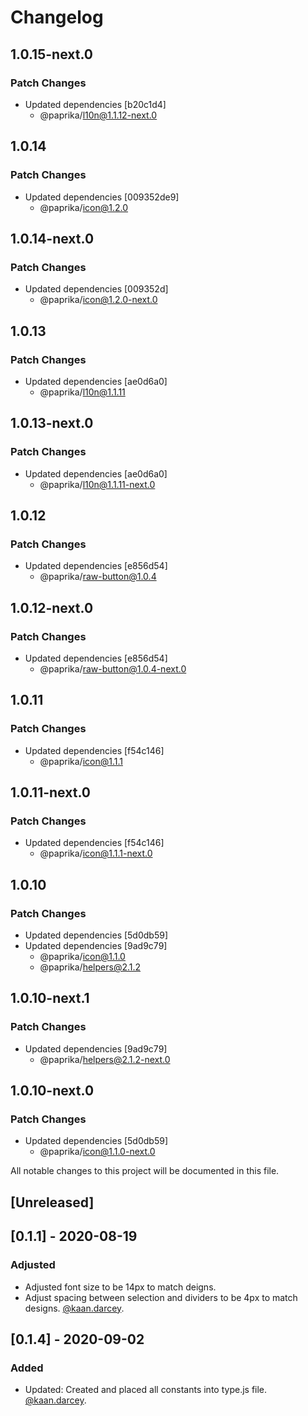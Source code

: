 # Changelog

## 1.0.15-next.0

### Patch Changes

- Updated dependencies [b20c1d4]
  - @paprika/l10n@1.1.12-next.0

## 1.0.14

### Patch Changes

- Updated dependencies [009352de9]
  - @paprika/icon@1.2.0

## 1.0.14-next.0

### Patch Changes

- Updated dependencies [009352d]
  - @paprika/icon@1.2.0-next.0

## 1.0.13

### Patch Changes

- Updated dependencies [ae0d6a0]
  - @paprika/l10n@1.1.11

## 1.0.13-next.0

### Patch Changes

- Updated dependencies [ae0d6a0]
  - @paprika/l10n@1.1.11-next.0

## 1.0.12

### Patch Changes

- Updated dependencies [e856d54]
  - @paprika/raw-button@1.0.4

## 1.0.12-next.0

### Patch Changes

- Updated dependencies [e856d54]
  - @paprika/raw-button@1.0.4-next.0

## 1.0.11

### Patch Changes

- Updated dependencies [f54c146]
  - @paprika/icon@1.1.1

## 1.0.11-next.0

### Patch Changes

- Updated dependencies [f54c146]
  - @paprika/icon@1.1.1-next.0

## 1.0.10

### Patch Changes

- Updated dependencies [5d0db59]
- Updated dependencies [9ad9c79]
  - @paprika/icon@1.1.0
  - @paprika/helpers@2.1.2

## 1.0.10-next.1

### Patch Changes

- Updated dependencies [9ad9c79]
  - @paprika/helpers@2.1.2-next.0

## 1.0.10-next.0

### Patch Changes

- Updated dependencies [5d0db59]
  - @paprika/icon@1.1.0-next.0

All notable changes to this project will be documented in this file.

## [Unreleased]

## [0.1.1] - 2020-08-19

### Adjusted

- Adjusted font size to be 14px to match deigns.
- Adjust spacing between selection and dividers to be 4px to match designs. [@kaan.darcey](https://github.com/KDarcey).

## [0.1.4] - 2020-09-02

### Added

- Updated: Created and placed all constants into type.js file. [@kaan.darcey](https://github.com/KDarcey).
